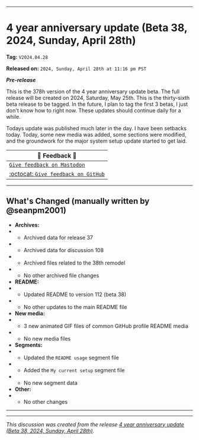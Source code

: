 
***

# 4 year anniversary update (Beta 38, 2024, Sunday, April 28th)

**Tag:** `V2024.04.28`

**Released on:** `2024, Sunday, April 28th at 11:16 pm PST`

***Pre-release***

This is the 378h version of the 4 year anniversary update beta. The full release will be created on 2024, Saturday, May 25th. This is the thirty-sixth beta release to be tagged. In the future, I plan to tag the first 3 betas, I just don't know how to right now. These updates should continue daily for a while.

Todays update was published much later in the day. I have been setbacks today. Today, some new media was added, some sections were modified, and the groundwork for the major system setup update started to get laid.

| 📣️ Feedback 💬️ |
|---|
| [`Give feedback on Mastodon`](https://techhub.social/deck/@seanpm2001/112237731368032617) |
| [:octocat: `Give feedback on GitHub`](https://github.com/seanpm2001/seanpm2001/discussions/109/) |

---

## What's Changed (manually written by @seanpm2001)

- **Archives:**
- - Archived data for release 37
- - Archived data for discussion 108
- - Archived files related to the 38th remodel <!-- This number should be 1 higher than release 35, and should match the README beta version) !-->
- - No other archived file changes
- **README:**
- - Updated README to version 112 (beta 38)
- - No other updates to the main README file
- **New media:**
- - 3 new animated GIF files of common GitHub profile README media
- - No new media files
- **Segments:**
- - Updated the `README usage` segment file
- - Added the `My current setup` segment file
- - No new segment data
- **Other:**
- - No other changes

***


<hr /><em>This discussion was created from the release <a href='https://github.com/seanpm2001/seanpm2001/releases/tag/V2024.04.28'>4 year anniversary update (Beta 38, 2024, Sunday, April 28th)</a>.</em>
